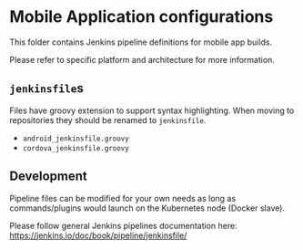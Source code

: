 # Mobile Application configurations

This folder contains Jenkins pipeline definitions for mobile app builds.

Please refer to specific platform and architecture for more information.

## `jenkinsfile`s

Files have groovy extension to support syntax highlighting.
When moving to repositories they should be renamed to `jenkinsfile`.

- `android_jenkinsfile.groovy`
- `cordova_jenkinsfile.groovy`

## Development

Pipeline files can be modified for your own needs as long as commands/plugins would launch on the Kubernetes node (Docker slave).

Please follow general Jenkins pipelines documentation here: <https://jenkins.io/doc/book/pipeline/jenkinsfile/>
